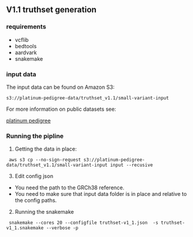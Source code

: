 ## V1.1 truthset generation

### requirements
- vcflib
- bedtools
- aardvark
- snakemake

### input data

The input data can be found on Amazon S3:

```
s3://platinum-pedigree-data/truthset_v1.1/small-variant-input
```

For more information on public datasets see:

[platinum pedigree](https://github.com/Platinum-Pedigree-Consortium/Platinum-Pedigree-Datasets)

### Running the pipline

1. Getting the data in place:
```
 aws s3 cp --no-sign-request s3://platinum-pedigree-data/truthset_v1.1/small-variant-input input --recusive 
 ```

3. Edit config json
- You need the path to the GRCh38 reference.
- You need to make sure that input data folder is in place and relative to the config paths.

2. Running the snakemake
```
 snakemake --cores 20 --configfile truthset-v1_1.json  -s truthset-v1_1.snakemake --verbose -p
```